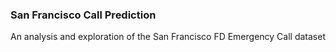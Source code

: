 ### San Francisco Call Prediction
An analysis and exploration of the San Francisco FD Emergency Call dataset
